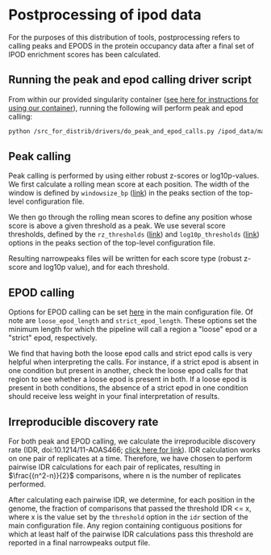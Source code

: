 # Postprocessing of ipod data

For the purposes of this distribution of tools, postprocessing refers to
calling peaks and EPODS in the protein occupancy data after a final set
of IPOD enrichment scores has been calculated.

## Running the peak and epod calling driver script

From within our provided singularity container ([see here for instructions for
using our container][singularity]), running the following will perform
peak and epod calling:

```bash
python /src_for_distrib/drivers/do_peak_and_epod_calls.py /ipod_data/main.conf
``` 

## Peak calling

Peak calling is performed by using either robust z-scores or log10p-values.
We first calculate a rolling mean score at each position. The width of the
window is defined by `windowsize_bp` ([link][window-bp]) in the peaks section of the
top-level configuration file.

We then go through the rolling mean scores to define any position whose score
is above a given threshold as a peak. We use several score thresholds, defined
by the `rz_thresholds` ([link][rz-thresh]) and `log10p_thresholds`
([link][log10p-thresh]) options in the peaks section of the top-level
configuration file.

Resulting narrowpeaks files will be written for each score type (robust z-score and log10p value), and for each threshold.

## EPOD calling

Options for EPOD calling can be set [here][epod-opts] in the main configuration
file. Of note are `loose_epod_length` and `strict_epod_length`. These options
set the minimum length for which the pipeline will call a region a "loose" epod or
a "strict" epod, respectively.

We find that having both the loose epod calls and strict epod calls is very helpful
when interpreting the calls. For instance, if a strict epod is absent in one
condition but present in another, check the loose epod calls for that region to
see whether a loose epod is present in both. If a loose epod is present in both
conditions, the absence of a strict epod in one condition should receive less
weight in your final interpretation of results.

## Irreproducible discovery rate

For both peak and EPOD calling, we calculate the irreproducible discovery rate (IDR, doi:10.1214/11-AOAS466; [click here for link](https://projecteuclid.org/journals/annals-of-applied-statistics/volume-5/issue-3/Measuring-reproducibility-of-high-throughput-experiments/10.1214/11-AOAS466.full)). IDR calculation works on one pair of replicates at a time. Therefore, we have chosen to perform pairwise IDR calculations for each pair of replicates, resulting in $\frac{(n^2-n)}{2}$ comparisons, where n is the number of replicates performed.

After calculating each pairwise IDR, we determine, for each position in the genome,
the fraction of comparisons that passed the threshold IDR <= x, where x is the
value set by the `threshold` option in the `idr` section of the main configuration
file.
Any region containing contiguous positions for which at least half of the pairwise
IDR calculations pass this threshold are reported in a final narrowpeaks output file.

[window-bp]: main_config.md#windowsize-bp
[rz-thresh]: main_config.md#rz-thresholds
[log10p-thresh]: main_config.md#log10p-thresholds
[singularity]: ../README.md#singularity-use
[epod-opts]: main_config.md#epods
